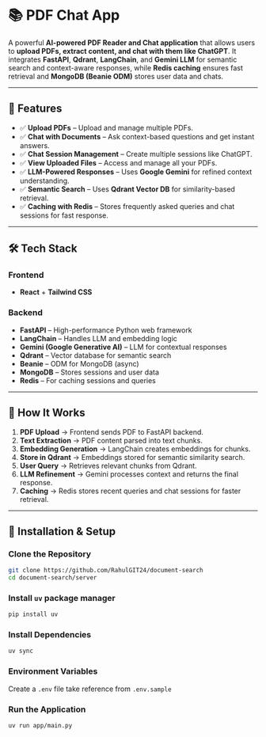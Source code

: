 # 📚 PDF Chat App

A powerful **AI-powered PDF Reader and Chat application** that allows users to **upload PDFs, extract content, and chat with them like ChatGPT**. It integrates **FastAPI**, **Qdrant**, **LangChain**, and **Gemini LLM** for semantic search and context-aware responses, while **Redis caching** ensures fast retrieval and **MongoDB (Beanie ODM)** stores user data and chats.

---

## 🚀 Features

- ✅ **Upload PDFs** – Upload and manage multiple PDFs.  
- ✅ **Chat with Documents** – Ask context-based questions and get instant answers.  
- ✅ **Chat Session Management** – Create multiple sessions like ChatGPT.  
- ✅ **View Uploaded Files** – Access and manage all your PDFs.  
- ✅ **LLM-Powered Responses** – Uses **Google Gemini** for refined context understanding.  
- ✅ **Semantic Search** – Uses **Qdrant Vector DB** for similarity-based retrieval.  
- ✅ **Caching with Redis** – Stores frequently asked queries and chat sessions for fast response.  

---

## 🛠 Tech Stack

### **Frontend**
- **React** + **Tailwind CSS**

### **Backend**
- **FastAPI** – High-performance Python web framework  
- **LangChain** – Handles LLM and embedding logic  
- **Gemini (Google Generative AI)** – LLM for contextual responses  
- **Qdrant** – Vector database for semantic search  
- **Beanie** – ODM for MongoDB (async)  
- **MongoDB** – Stores sessions and user data  
- **Redis** – For caching sessions and queries  

---

## 📂 How It Works

1. **PDF Upload** → Frontend sends PDF to FastAPI backend.  
2. **Text Extraction** → PDF content parsed into text chunks.  
3. **Embedding Generation** → LangChain creates embeddings for chunks.  
4. **Store in Qdrant** → Embeddings stored for semantic similarity search.  
5. **User Query** → Retrieves relevant chunks from Qdrant.  
6. **LLM Refinement** → Gemini processes context and returns the final response.  
7. **Caching** → Redis stores recent queries and chat sessions for faster retrieval.  

---

## 🔧 Installation & Setup

### **Clone the Repository**
```bash
git clone https://github.com/RahulGIT24/document-search
cd document-search/server
```
### **Install `uv` package manager**
```bash
pip install uv
```
### **Install Dependencies**
```bash
uv sync
```
### **Environment Variables**
Create a `.env` file take reference from `.env.sample`

### **Run the Application**
```bash
uv run app/main.py
```
